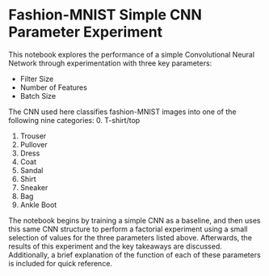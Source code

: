 # Fashion-MNIST Simple CNN Parameter Experiment

This notebook explores the performance of a simple Convolutional Neural Network through experimentation with three key parameters:

* Filter Size
* Number of Features
* Batch Size


The CNN used here classifies fashion-MNIST images into one of the following nine categories:
0. T-shirt/top
1. Trouser
2. Pullover
3. Dress
4. Coat
5. Sandal
6. Shirt
7. Sneaker
8. Bag
9. Ankle Boot


The notebook begins by training a simple CNN as a baseline, and then uses this same CNN structure to perform a factorial experiment using a small selection of values for the three parameters listed above. 
Afterwards, the results of this experiment and the key takeaways are discussed. Additionally, a brief explanation of the function of each of these parameters is included for quick reference.
